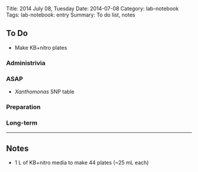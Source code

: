 Title: 2014 July 08, Tuesday
Date: 2014-07-08
Category: lab-notebook
Tags: lab-notebook: entry
Summary: To do list, notes

## To Do ##

- Make KB+nitro plates

### Administrivia ###


### ASAP ###

- _Xanthomonas_ SNP table

### Preparation ###

### Long-term ###

***

## Notes ##

- 1 L of KB+nitro media to make 44 plates (~25 mL each)
